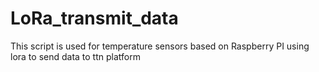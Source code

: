 # LoRa_transmit_data
This script is used for temperature sensors based on Raspberry PI using lora to send data to ttn platform
